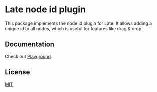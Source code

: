 # Late node id plugin

This package implements the node id plugin for Late. It allows adding a
unique id to all nodes, which is useful for features like drag & drop.

## Documentation

Check out [Playground](https://sewellstephens.github.io/late/docs/playground).

## License

[MIT](../../LICENSE)
